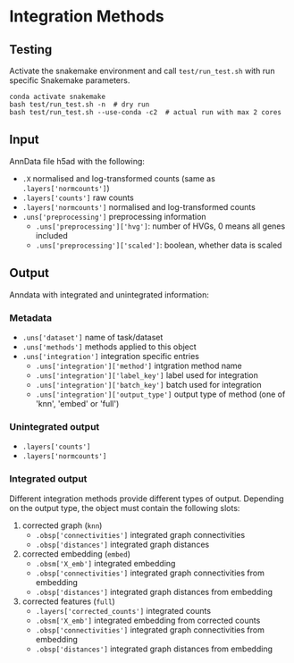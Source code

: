 # Integration Methods

## Testing
Activate the snakemake environment and call `test/run_test.sh` with run specific Snakemake parameters.

```commandline
conda activate snakemake
bash test/run_test.sh -n  # dry run
bash test/run_test.sh --use-conda -c2  # actual run with max 2 cores
```

## Input
AnnData file h5ad with the following:

+ `.X` normalised and log-transformed counts (same as `.layers['normcounts']`)
+ `.layers['counts']` raw counts
+ `.layers['normcounts']` normalised and log-transformed counts
+ `.uns['preprocessing']` preprocessing information
  + `.uns['preprocessing']['hvg']`: number of HVGs, 0 means all genes included
  + `.uns['preprocessing']['scaled']`: boolean, whether data is scaled

## Output

Anndata with integrated and unintegrated information:

### Metadata
+ `.uns['dataset']` name of task/dataset
+ `.uns['methods']` methods applied to this object
+ `.uns['integration']` integration specific entries
    + `.uns['integration']['method']` intgration method name
    + `.uns['integration']['label_key']` label used for integration
    + `.uns['integration']['batch_key']` batch used for integration
    + `.uns['integration']['output_type']` output type of method (one of 'knn', 'embed' or 'full')

### Unintegrated output
+ `.layers['counts']`
+ `.layers['normcounts']`

### Integrated output
Different integration methods provide different types of output.
Depending on the output type, the object must contain the following slots:

1. corrected graph (`knn`)
   + `.obsp['connectivities']` integrated graph connectivities
   + `.obsp['distances']` integrated graph distances
2. corrected embedding (`embed`)
   + `.obsm['X_emb']` integrated embedding
   + `.obsp['connectivities']` integrated graph connectivities from embedding
   + `.obsp['distances']` integrated graph distances from embedding
3. corrected features (`full`)
   + `.layers['corrected_counts']` integrated counts
   + `.obsm['X_emb']` integrated embedding from corrected counts
   + `.obsp['connectivities']` integrated graph connectivities from embedding
   + `.obsp['distances']` integrated graph distances from embedding
